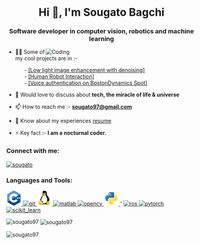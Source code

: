 <!-- I have commented the 2nd line. -->
<!-- [![MasterHead](https://github.com/sougato97/sougato97/blob/main/github_readme.png)](https://sougato97.github.io/) --> 
<h1 align="center">Hi 👋, I'm Sougato Bagchi</h1>
<h3 align="center">Software developer in computer vision, robotics and machine learning</h3>

<img align="right" alt="Coding" width="400" src="https://github.com/sougato97/sougato97/blob/main/programmer_cat.png">

<!-- - 🔭 I have worked on [Human Robot Interaction](https://github.com/hcicsebuffalo) & [DronesLab](https://github.com/droneslab)  -->

<!-- - 👨‍💻 All of my projects are available at [sougato97.github.io](https://sougato97.github.io/) -->

<ul>
<li>👨‍💻 Some of my cool projects are in :- </li>
<ol>
- <a href="https://github.com/sougato97/image_enhancement" target="_blank">[Low light image enhancement with denoising]</a>  </br>
- <a href="https://github.com/hcicsebuffalo/nao_dev_LLM" target="_blank">[Human Robot Interaction]</a>  </br>
- <a href="https://github.com/sougato97/spot_dev" target="_blank">[Voice authentication on BostonDynamics Spot]</a> 
</ol>
</ul>

- 💬 Would love to discuss about **tech, the miracle of life & universe**

- 📫 How to reach me :- **sougato97@gmail.com**

- 📄 Know about my experiences [resume](https://sougato97.github.io/data/resume.pdf)

- ⚡ Key fact :- **I am a nocturnal coder.**

<h3 align="left">Connect with me:</h3>
<p align="left">
<a href="https://linkedin.com/in/sougato" target="_blank"><img align="center" src="https://raw.githubusercontent.com/rahuldkjain/github-profile-readme-generator/master/src/images/icons/Social/linked-in-alt.svg" alt="sougato" height="30" width="40" /></a>
</p>

<h3 align="left">Languages and Tools:</h3>
<p align="left"> 
<a href="https://www.w3schools.com/cpp/" target="_blank" rel="noreferrer"> <img src="https://raw.githubusercontent.com/devicons/devicon/master/icons/cplusplus/cplusplus-original.svg" alt="cplusplus" width="40" height="40"/> </a> 
<a href="https://git-scm.com/" target="_blank" rel="noreferrer"> <img src="https://www.vectorlogo.zone/logos/git-scm/git-scm-icon.svg" alt="git" width="40" height="40"/> </a> 
<a href="https://www.linux.org/" target="_blank" rel="noreferrer"> <img src="https://raw.githubusercontent.com/devicons/devicon/master/icons/linux/linux-original.svg" alt="linux" width="40" height="40"/> </a> 
<a href="https://www.mathworks.com/" target="_blank" rel="noreferrer"> <img src="https://upload.wikimedia.org/wikipedia/commons/2/21/Matlab_Logo.png" alt="matlab" width="40" height="40"/> </a> 
<a href="https://opencv.org/" target="_blank" rel="noreferrer"> <img src="https://www.vectorlogo.zone/logos/opencv/opencv-icon.svg" alt="opencv" width="40" height="40"/> </a> 
<a href="https://www.python.org" target="_blank" rel="noreferrer"> <img src="https://raw.githubusercontent.com/devicons/devicon/master/icons/python/python-original.svg" alt="python" width="40" height="40"/> </a> '
<a href="https://www.ros.org/" target="_blank" rel="noreferrer"> <img src="https://github.com/sougato97/sougato97/blob/main/ros_logo.png" alt="ros" width="150.6" height="40"/> </a>
<a href="https://pytorch.org/" target="_blank" rel="noreferrer"> <img src="https://www.vectorlogo.zone/logos/pytorch/pytorch-icon.svg" alt="pytorch" width="40" height="40"/> </a> 
<a href="https://scikit-learn.org/" target="_blank" rel="noreferrer"> <img src="https://upload.wikimedia.org/wikipedia/commons/0/05/Scikit_learn_logo_small.svg" alt="scikit_learn" width="40" height="40"/> </a> 
</p>

<p><img align="left" src="https://github-readme-stats.vercel.app/api/top-langs?username=sougato97&show_icons=true&locale=en&layout=compact" alt="sougato97" /></p>

<p>&nbsp;<img align="center" src="https://github-readme-stats.vercel.app/api?username=sougato97&show_icons=true&locale=en" alt="sougato97" /></p>

<p><img align="center" src="https://github-readme-streak-stats.herokuapp.com/?user=sougato97&" alt="sougato97" /></p>
